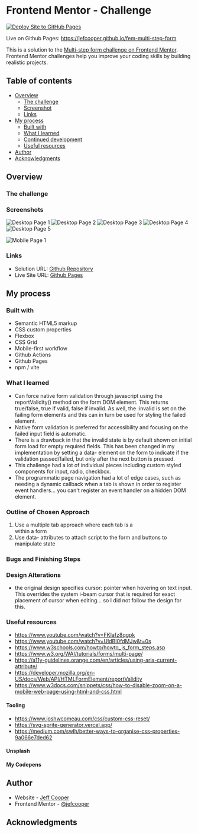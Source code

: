 # Frontend Mentor - Challenge

[![Deploy Site to GitHub Pages](https://github.com/jefcooper/fem-multi-step-form/actions/workflows/static.yml/badge.svg)](https://github.com/jefcooper/fem-multi-step-form/actions/workflows/static.yml)

Live on Github Pages: https://jefcooper.github.io/fem-multi-step-form

This is a solution to the [Multi-step form challenge on Frontend Mentor](https://www.frontendmentor.io/challenges/multistep-form-YVAnSdqQBJ). Frontend Mentor challenges help you improve your coding skills by building realistic projects.

## Table of contents

- [Overview](#overview)
  - [The challenge](#the-challenge)
  - [Screenshot](#screenshot)
  - [Links](#links)
- [My process](#my-process)
  - [Built with](#built-with)
  - [What I learned](#what-i-learned)
  - [Continued development](#continued-development)
  - [Useful resources](#useful-resources)
- [Author](#author)
- [Acknowledgments](#acknowledgments)

## Overview

### The challenge

### Screenshots

![Desktop Page 1](./screenshots/screenshot-desktop-page-1.webp)
![Desktop Page 2](./screenshots/screenshot-desktop-page-2.webp)
![Desktop Page 3](./screenshots/screenshot-desktop-page-3.webp)
![Desktop Page 4](./screenshots/screenshot-desktop-page-4.webp)
![Desktop Page 5](./screenshots/screenshot-desktop-page-5.webp)

![Mobile Page 1](./screenshots/screenshot-mobile.webp)


### Links

- Solution URL: [Github Repository](https://github.com/jefcooper/fem-multi-step-form)
- Live Site URL: [Github Pages](https://jefcooper.github.io/fem-multi-step-form)

## My process

### Built with

- Semantic HTML5 markup
- CSS custom properties
- Flexbox
- CSS Grid
- Mobile-first workflow
- Github Actions
- Github Pages
- npm / vite

### What I learned

- Can force native form validation through javascript using the reportValidity() method on the form DOM element.  This returns true/false, true if valid, false if invalid.  As well, the :invalid is set on the failing form elements and this can in turn be used for styling the failed element.
- Native form validation is preferred for accessibility and focusing on the failed input field is automatic.
- There is a drawback in that the invalid state is by default shown on initial form load for empty required fields.  This has been changed in my implementation by setting a data- element on the form to indicate if the validation passed/failed, but only after the next button is pressed.
- This challenge had a lot of individual pieces including custom styled components for input, radio, checkbox.
- The programmatic page navigation had a lot of edge cases, such as needing a dynamic callback when a tab is shown in order to register event handlers... you can't register an event handler on a hidden DOM element.

### Outline of Chosen Approach

1. Use a multiple tab approach where each tab is a <section> within a form
2. Use data- attributes to attach script to the form and buttons to manipulate state

### Bugs and Finishing Steps

### Design Alterations

- the original design specifies cursor: pointer when hovering on text input. This overrides the system i-beam cursor that is required for exact placement of cursor when editing... so I did not follow the design for this.

### Useful resources

- https://www.youtube.com/watch?v=FKIafz8qgpk
- https://www.youtube.com/watch?v=UldBI0fdMJw&t=0s
- https://www.w3schools.com/howto/howto_js_form_steps.asp
- https://www.w3.org/WAI/tutorials/forms/multi-page/
- https://a11y-guidelines.orange.com/en/articles/using-aria-current-attribute/
- https://developer.mozilla.org/en-US/docs/Web/API/HTMLFormElement/reportValidity
- https://www.w3docs.com/snippets/css/how-to-disable-zoom-on-a-mobile-web-page-using-html-and-css.html

#### Tooling

- https://www.joshwcomeau.com/css/custom-css-reset/
- https://svg-sprite-generator.vercel.app/
- https://medium.com/swlh/better-ways-to-organise-css-properties-9a066e7ded62

#### Unsplash

#### My Codepens

## Author

- Website - [Jeff Cooper](https://jefcooper.github.io)
- Frontend Mentor - [@jefcooper](https://www.frontendmentor.io/profile/jefcooper)

## Acknowledgments
